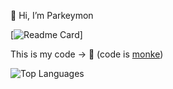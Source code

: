 👋 Hi, I’m Parkeymon

[![Readme Card](https://github-readme-stats.vercel.app/api?username=Parkeymon&theme=gradient)]

This is my code -> 🐒
(code is [monke](https://www.youtube.com/watch?v=bxqLsrlakK8))

![Top Languages](https://github-readme-stats.vercel.app/api/top-langs/?username=Parkeymon&theme=dark)

